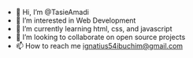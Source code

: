 - 👋 Hi, I’m @TasieAmadi
- 👀 I’m interested in Web Development
- 🌱 I’m currently learning html, css, and javascript
- 💞️ I’m looking to collaborate on open source projects
- 📫 How to reach me [ignatius54ibuchim@gmail.com](mailto:ignatius54ibuchim@gmail.com)

<!---
TasieAmadi/TasieAmadi is a ✨ special ✨ repository because its `README.md` (this file) appears on your GitHub profile.
You can click the Preview link to take a look at your changes.
--->

